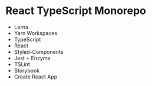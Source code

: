 # React TypeScript Monorepo

- Lerna
- Yarn Workspaces
- TypeScript
- React
- Styled-Components
- Jest + Enzyme
- TSLint
- Storybook
- Create React App 
